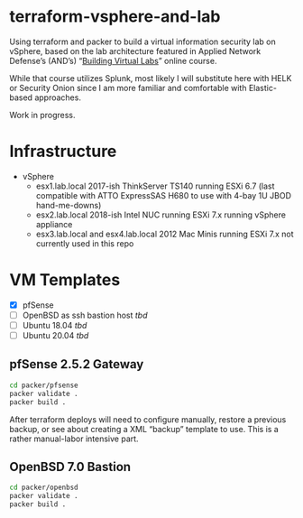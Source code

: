 # terraform-vsphere-and-lab

Using terraform and packer to build a virtual information security lab on vSphere, based on the lab architecture featured in Applied Network Defense’s (AND’s) “[Building Virtual Labs](https://www.networkdefense.io/library/building-virtual-security-labs/about/)” online course.

While that course utilizes Splunk, most likely I will substitute here with HELK or Security Onion since I am more familiar and comfortable with Elastic-based approaches.

Work in progress.

# Infrastructure

- vSphere
	- esx1.lab.local 2017-ish ThinkServer TS140 running ESXi 6.7 (last compatible with ATTO ExpressSAS H680 to use with 4-bay 1U JBOD hand-me-downs)
	- esx2.lab.local 2018-ish Intel NUC running ESXi 7.x running vSphere appliance
	- esx3.lab.local and esx4.lab.local 2012 Mac Minis running ESXi 7.x not currently used in this repo

# VM Templates

- [x] pfSense
- [ ] OpenBSD as ssh bastion host _tbd_
- [ ] Ubuntu 18.04 _tbd_
- [ ] Ubuntu 20.04 _tbd_

## pfSense 2.5.2 Gateway

```bash
cd packer/pfsense
packer validate .
packer build .
```

After terraform deploys will need to configure manually, restore a previous backup, or see about creating a XML “backup” template to use. This is a rather manual-labor intensive part.

## OpenBSD 7.0 Bastion

```bash
cd packer/openbsd
packer validate .
packer build .
```

